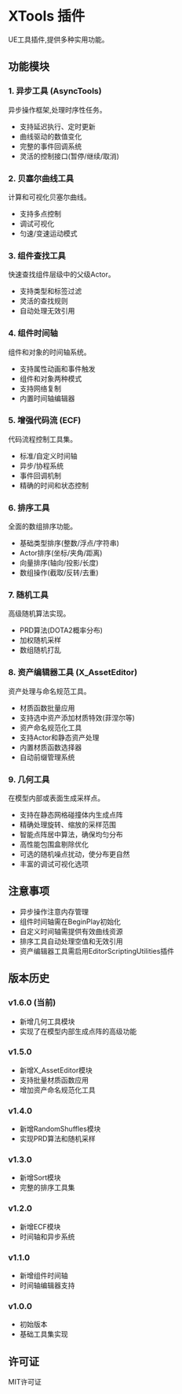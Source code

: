 # XTools 插件

UE工具插件,提供多种实用功能。

## 功能模块

### 1. 异步工具 (AsyncTools)
异步操作框架,处理时序性任务。
- 支持延迟执行、定时更新
- 曲线驱动的数值变化
- 完整的事件回调系统
- 灵活的控制接口(暂停/继续/取消)

### 2. 贝塞尔曲线工具
计算和可视化贝塞尔曲线。
- 支持多点控制
- 调试可视化
- 匀速/变速运动模式

### 3. 组件查找工具
快速查找组件层级中的父级Actor。
- 支持类型和标签过滤
- 灵活的查找规则
- 自动处理无效引用

### 4. 组件时间轴
组件和对象的时间轴系统。
- 支持属性动画和事件触发
- 组件和对象两种模式
- 支持网络复制
- 内置时间轴编辑器

### 5. 增强代码流 (ECF)
代码流程控制工具集。
- 标准/自定义时间轴
- 异步/协程系统
- 事件回调机制
- 精确的时间和状态控制

### 6. 排序工具
全面的数组排序功能。
- 基础类型排序(整数/浮点/字符串)
- Actor排序(坐标/夹角/距离)
- 向量排序(轴向/投影/长度)
- 数组操作(截取/反转/去重)

### 7. 随机工具
高级随机算法实现。
- PRD算法(DOTA2概率分布)
- 加权随机采样
- 数组随机打乱

### 8. 资产编辑器工具 (X_AssetEditor)
资产处理与命名规范工具。
- 材质函数批量应用
- 支持选中资产添加材质特效(菲涅尔等)
- 资产命名规范化工具
- 支持Actor和静态资产处理
- 内置材质函数选择器
- 自动前缀管理系统

### 9. 几何工具
在模型内部或表面生成采样点。
- 支持在静态网格碰撞体内生成点阵
- 精确处理旋转、缩放的采样范围
- 智能点阵居中算法，确保均匀分布
- 高性能包围盒剔除优化
- 可选的随机噪点扰动，使分布更自然
- 丰富的调试可视化选项

## 注意事项
- 异步操作注意内存管理
- 组件时间轴需在BeginPlay初始化
- 自定义时间轴需提供有效曲线资源
- 排序工具自动处理空值和无效引用
- 资产编辑器工具需启用EditorScriptingUtilities插件

## 版本历史
### v1.6.0 (当前)
- 新增几何工具模块
- 实现了在模型内部生成点阵的高级功能

### v1.5.0
- 新增X_AssetEditor模块
- 支持批量材质函数应用
- 增加资产命名规范化工具

### v1.4.0
- 新增RandomShuffles模块
- 实现PRD算法和随机采样

### v1.3.0
- 新增Sort模块
- 完整的排序工具集

### v1.2.0
- 新增ECF模块
- 时间轴和异步系统

### v1.1.0
- 新增组件时间轴
- 时间轴编辑器支持

### v1.0.0
- 初始版本
- 基础工具集实现

## 许可证
MIT许可证
